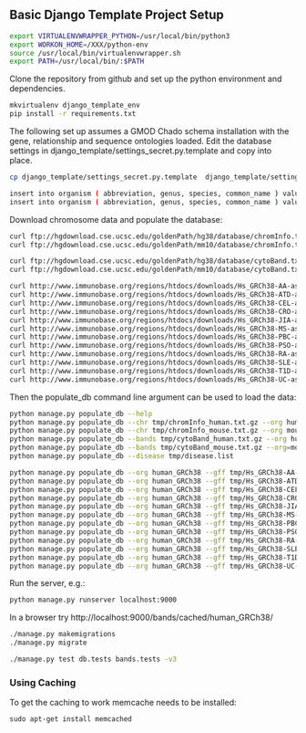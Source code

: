 
## Basic Django Template Project Setup

```bash
export VIRTUALENVWRAPPER_PYTHON=/usr/local/bin/python3
export WORKON_HOME=/XXX/python-env
source /usr/local/bin/virtualenvwrapper.sh
export PATH=/usr/local/bin/:$PATH
```
Clone the repository from github and set up the python environment and dependencies.

```bash
mkvirtualenv django_template_env
pip install -r requirements.txt
```
The following set up assumes a GMOD Chado schema installation with the gene, relationship and sequence ontologies loaded.
Edit the database settings in django_template/settings_secret.py.template and copy into place.

```bash
cp django_template/settings_secret.py.template  django_template/settings_secret.py
```

```bash
insert into organism ( abbreviation, genus, species, common_name ) values ( 'H.sapiens', 'Homo', 'sapiens_GRCh38', 'human_GRCh38');
insert into organism ( abbreviation, genus, species, common_name ) values ( 'M.musculus', 'Mus', 'musculus_mm10', 'mouse_mm10');
```

Download chromosome data and populate the database:

```bash
curl ftp://hgdownload.cse.ucsc.edu/goldenPath/hg38/database/chromInfo.txt.gz > tmp/chromInfo_human.txt.gz
curl ftp://hgdownload.cse.ucsc.edu/goldenPath/mm10/database/chromInfo.txt.gz  > tmp/chromInfo_mouse.txt.gz

curl ftp://hgdownload.cse.ucsc.edu/goldenPath/hg38/database/cytoBand.txt.gz  -o tmp/cytoBand_human.txt.gz
curl ftp://hgdownload.cse.ucsc.edu/goldenPath/mm10/database/cytoBand.txt.gz  -o tmp/cytoBand_mouse.txt.gz

curl http://www.immunobase.org/regions/htdocs/downloads/Hs_GRCh38-AA-assoc_tableGFF -o tmp/Hs_GRCh38-AA-assoc_table.gff
curl http://www.immunobase.org/regions/htdocs/downloads/Hs_GRCh38-ATD-assoc_tableGFF -o tmp/Hs_GRCh38-ATD-assoc_table.gff
curl http://www.immunobase.org/regions/htdocs/downloads/Hs_GRCh38-CEL-assoc_tableGFF -o tmp/Hs_GRCh38-CEL-assoc_table.gff
curl http://www.immunobase.org/regions/htdocs/downloads/Hs_GRCh38-CRO-assoc_tableGFF -o tmp/Hs_GRCh38-CRO-assoc_table.gff
curl http://www.immunobase.org/regions/htdocs/downloads/Hs_GRCh38-JIA-assoc_tableGFF -o tmp/Hs_GRCh38-JIA-assoc_table.gff
curl http://www.immunobase.org/regions/htdocs/downloads/Hs_GRCh38-MS-assoc_tableGFF -o tmp/Hs_GRCh38-MS-assoc_table.gff
curl http://www.immunobase.org/regions/htdocs/downloads/Hs_GRCh38-PBC-assoc_tableGFF -o tmp/Hs_GRCh38-PBC-assoc_table.gff
curl http://www.immunobase.org/regions/htdocs/downloads/Hs_GRCh38-PSO-assoc_tableGFF -o tmp/Hs_GRCh38-PSO-assoc_table.gff
curl http://www.immunobase.org/regions/htdocs/downloads/Hs_GRCh38-RA-assoc_tableGFF -o tmp/Hs_GRCh38-RA-assoc_table.gff
curl http://www.immunobase.org/regions/htdocs/downloads/Hs_GRCh38-SLE-assoc_tableGFF -o tmp/Hs_GRCh38-SLE-assoc_table.gff
curl http://www.immunobase.org/regions/htdocs/downloads/Hs_GRCh38-T1D-assoc_tableGFF -o tmp/Hs_GRCh38-T1D-assoc_table.gff
curl http://www.immunobase.org/regions/htdocs/downloads/Hs_GRCh38-UC-assoc_tableGFF -o tmp/Hs_GRCh38-UC-assoc_table.gff
```

Then the populate_db command line argument can be used to load the data:

```bash
python manage.py populate_db --help
python manage.py populate_db --chr tmp/chromInfo_human.txt.gz --org human_GRCh38
python manage.py populate_db --chr tmp/chromInfo_mouse.txt.gz --org mouse_mm10
python manage.py populate_db --bands tmp/cytoBand_human.txt.gz --org human_GRCh38 
python manage.py populate_db --bands tmp/cytoBand_mouse.txt.gz --org=mouse_mm10
python manage.py populate_db --disease tmp/disease.list

python manage.py populate_db --org human_GRCh38 --gff tmp/Hs_GRCh38-AA-assoc_table.gff
python manage.py populate_db --org human_GRCh38 --gff tmp/Hs_GRCh38-ATD-assoc_table.gff
python manage.py populate_db --org human_GRCh38 --gff tmp/Hs_GRCh38-CEL-assoc_table.gff
python manage.py populate_db --org human_GRCh38 --gff tmp/Hs_GRCh38-CRO-assoc_table.gff 
python manage.py populate_db --org human_GRCh38 --gff tmp/Hs_GRCh38-JIA-assoc_table.gff 
python manage.py populate_db --org human_GRCh38 --gff tmp/Hs_GRCh38-MS-assoc_table.gff 
python manage.py populate_db --org human_GRCh38 --gff tmp/Hs_GRCh38-PBC-assoc_table.gff 
python manage.py populate_db --org human_GRCh38 --gff tmp/Hs_GRCh38-PSO-assoc_table.gff 
python manage.py populate_db --org human_GRCh38 --gff tmp/Hs_GRCh38-RA-assoc_table.gff 
python manage.py populate_db --org human_GRCh38 --gff tmp/Hs_GRCh38-SLE-assoc_table.gff 
python manage.py populate_db --org human_GRCh38 --gff tmp/Hs_GRCh38-T1D-assoc_table.gff 
python manage.py populate_db --org human_GRCh38 --gff tmp/Hs_GRCh38-UC-assoc_table.gff 

```

Run the server, e.g.:

```bash
python manage.py runserver localhost:9000
```

In a browser try http://localhost:9000/bands/cached/human_GRCh38/

```bash
./manage.py makemigrations
./manage.py migrate

./manage.py test db.tests bands.tests -v3
```

### Using Caching

To get the caching to work memcache needs to be installed:
```
sudo apt-get install memcached
```

